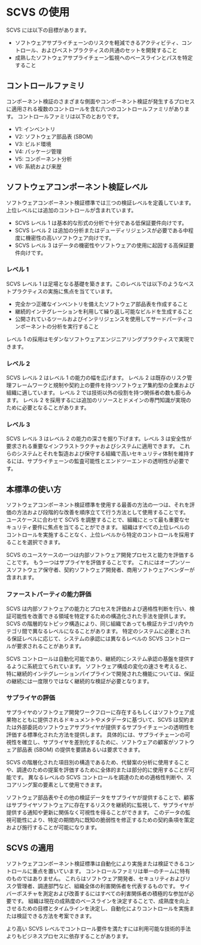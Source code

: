 # SCVS の使用

SCVS には以下の目標があります。

* ソフトウェアサプライチェーンのリスクを軽減できるアクティビティ、コントロール、およびベストプラクティスの共通のセットを開発すること
* 成熟したソフトウェアサプライチェーン監視へのベースラインとパスを特定すること

## コントロールファミリ
コンポーネント検証のさまざまな側面やコンポーネント検証が発生するプロセスに適用される複数のコントロールを含む六つのコントロールファミリがあります。
コントロールファミリは以下のとおりです。

* V1: インベントリ
* V2: ソフトウェア部品表 (SBOM)
* V3: ビルド環境
* V4: パッケージ管理
* V5: コンポーネント分析
* V6: 系統および来歴

## ソフトウェアコンポーネント検証レベル

ソフトウェアコンポーネント検証標準では三つの検証レベルを定義しています。上位レベルには追加のコントロールが含まれています。

* SCVS レベル 1 は基本的な形式の分析で十分である低保証要件向けです。
* SCVS レベル 2 は追加の分析またはデューディリジェンスが必要である中程度に機密性の高いソフトウェア向けです。
* SCVS レベル 3 はデータの機密性やソフトウェアの使用に起因する高保証要件向けです。


### レベル 1
SCVS レベル 1 は足場となる基礎を築きます。このレベルでは以下のようなベストプラクティスの実施に焦点を当てています。
- 完全かつ正確なインベントリを備えたソフトウェア部品表を作成すること
- 継続的インテグレーションを利用して繰り返し可能なビルドを生成すること
- 公開されているツールおよびインテリジェンスを使用してサードパーティコンポーネントの分析を実行すること

レベル 1 の採用はモダンなソフトウェアエンジニアリングプラクティスで実現できます。


### レベル 2
SCVS レベル 2 はレベル 1 の能力の幅を広げます。
レベル 2 は既存のリスク管理フレームワークと規制や契約上の要件を持つソフトウェア集約型の企業および組織に適しています。
レベル 2 では技術以外の役割を持つ関係者の数も膨らみます。
レベル 2 を採用するには追加のリソースとドメインの専門知識が実現のために必要となることがあります。


### レベル 3
SCVS レベル 3 はレベル 2 の能力の深さを掘り下げます。レベル 3 は安全性が要求される重要なインフラストラクチャおよびシステムに適用できます。
これらのシステムとそれを製造および保守する組織で高いセキュリティ体制を維持するには、サプライチェーンの監査可能性とエンドツーエンドの透明性が必要です。



## 本標準の使い方

ソフトウェアコンポーネント検証標準を使用する最善の方法の一つは、それを評価の方法および段階的な改善を順序立てて行う方法として使用することです。
ユースケースに合わせて SCVS を調整することで、組織にとって最も重要なセキュリティ要件に焦点を当てることができます。
組織はすべての上位レベルのコントロールを実施することなく、上位レベルから特定のコントロールを採用することを選択できます。


SCVS のユースケースの一つは内部ソフトウェア開発プロセスと能力を評価することです。
もう一つはサプライヤを評価することです。
これにはオープンソースソフトウェア保守者、契約ソフトウェア開発者、商用ソフトウェアベンダーが含まれます。

### ファーストパーティの能力評価
SCVS は内部ソフトウェアの能力とプロセスを評価および適格性判断を行い、検証可能性を改善できる領域を特定するための構造化された手法を提供します。
SCVS の階層的なトピック構造により、同じ組織であっても検証カテゴリ内やカテゴリ間で異なるレベルになることがあります。
特定のシステムに必要とされる保証レベルに応じて、システムの承認には異なるレベルの SCVS コントロールが要求されることがあります。


SCVS コントロールは自動化可能であり、継続的にシステム承認の基盤を提供するように系統立てられています。
ソフトウェア構成の変化の速さを考えると、特に継続的インテグレーションパイプラインで開発された機能については、保証の継続には一度限りではなく継続的な検証が必要となります。


### サプライヤの評価
サプライヤのソフトウェア開発ワークフローに存在するもしくはソフトウェア成果物とともに提供されるドキュメントやメタデータに基づいて、SCVS は契約または外部委託のソフトウェアサプライヤが提供するサプライチェーンの透明性を評価する標準化された方法を提供します。
具体的には、サプライチェーンの可視性を確立し、サプライヤを差別化するために、ソフトウェアの顧客がソフトウェア部品表 (SBOM) の提供を要請あるいは要求できます。



SCVS の階層化された項目別の構造であるため、代替案の分析に使用することや、調達のための提案を評価するために全体的または部分的に使用することが可能です。
異なるレベルの SCVS コントロールを調達のための適格性判断や、スコアリング案の要素として使用できます。


ソフトウェア部品表やその他の検証データをサプライヤが提供することで、顧客はサプライヤソフトウェアに存在するリスクを継続的に監視して、サプライヤが提供する通知や更新に関係なく可視性を得ることができます。
このデータの監視可能性により、特定の期間内に既知の脆弱性を修正するための契約条項を策定および施行することが可能になります。



## SCVS の適用

ソフトウェアコンポーネント検証標準は自動化により実施または検証できるコントロールに重点を置いています。
コントロールファミリは単一のチームに特有のものではありません。
これらはソフトウェア開発者、セキュリティおよびリスク管理者、調達部門など、組織全体の利害関係者を代表するものです。
サイバーポスチャを測定および改善するにはすべての利害関係者の積極的な参加が必要です。
組織は現在の成熟度のベースラインを決定することで、成熟度を向上させるための目標とタイムラインを決定し、自動化によりコントロールを実施または検証できる方法を考案できます。


より高い SCVS レベルでコントロール要件を満たすには利用可能な技術的手法よりもビジネスプロセスに依存することがあります。

<div style="page-break-after: always; visibility: hidden">
\newpage
</div>
